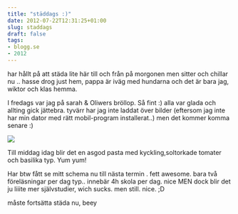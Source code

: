 ```yaml
---
title: "städdags :)"
date: 2012-07-22T12:31:25+01:00
slug: staddags
draft: false
tags:
- blogg.se
- 2012
---
```

har hållt på att städa lite här till och från på morgonen men sitter och chillar nu .. hasse drog just hem, pappa är iväg med hundarna och det är bara jag, wiktor och klas hemma.  
  
I fredags var jag på sarah & Oliwers bröllop. Så fint :) alla var glada och allting gick jättebra. tyvärr har jag inte laddat över bilder (eftersom jag inte har min dator med rätt mobil-program installerat..) men det kommer komma senare :) 

![](/assets/images/blogg.se/maaaat_500bd5fbddf2b320c8000dcd.jpg)  
  
Till middag idag blir det en asgod pasta med kyckling,soltorkade tomater och basilika typ. Yum yum!  
  
Har btw fått se mitt schema nu till nästa termin . fett awesome. bara två föreläsningar per dag typ.. innebär 4h skola per dag. nice MEN dock blir det ju liiite mer självstudier, wich sucks. men still. nice. ;D  
  
måste fortsätta städa nu, beey